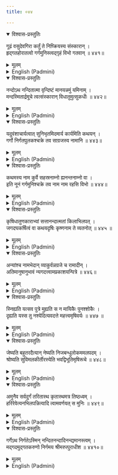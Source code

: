 ```yaml
---
title: ०४४

---
```

<div class="audioEmbed"  caption="सीतालक्ष्मी-वाचनम्" src="https://archive.org/download/nArAyaNIyam-shlokawise-audio/044/044_01.mp3"></div>
<details open><summary>विश्वास-प्रस्तुतिः</summary>

गूढं वसुदेवगिरा कर्तुं ते निष्क्रियस्य संस्कारान् ।  
हृद्गतहोरातत्वो गर्गमुनिस्त्वद्गृहं विभो गतवान् ॥ ४४१॥
</details>
<details><summary>मूलम्</summary>

गूढं वसुदेवगिरा कर्तुं ते निष्क्रियस्य संस्कारान् ।  
हृद्गतहोरातत्वो गर्गमुनिस्त्वद्गृहं विभो गतवान् ॥ ४४१॥
</details>





<details ><summary>English (Padmini)</summary>

Oh Lord Omnipresent ! At Vasudeva's request, Sage Garga, well versed in the science of astrology, came to Thy house, to conduct secretly, the ceremonial rites of birth for Thee, who art beyond all ceremonies.

</details>

<div class="audioEmbed"  caption="सीतालक्ष्मी-वाचनम्" src="https://archive.org/download/nArAyaNIyam-shlokawise-audio/044/044_02.mp3"></div>
<details open><summary>विश्वास-प्रस्तुतिः</summary>

नन्दोऽथ नन्दितात्मा वृन्दिष्टं मानयन्नमुं यमिनाम् ।  
मन्दस्मितार्द्रमूचे त्वत्संस्कारान् विधातुमुत्सुकधीः ॥ ४४२॥
</details>
<details><summary>मूलम्</summary>

नन्दोऽथ नन्दितात्मा वृन्दिष्टं मानयन्नमुं यमिनाम् ।  
मन्दस्मितार्द्रमूचे त्वत्संस्कारान् विधातुमुत्सुकधीः ॥ ४४२॥
</details>





<details ><summary>English (Padmini)</summary>

Then Nanda, full of joy and ardour to have these ceremonies performed for Thee, welcomed this noble sage, as an honoured guest.

</details>

<div class="audioEmbed"  caption="सीतालक्ष्मी-वाचनम्" src="https://archive.org/download/nArAyaNIyam-shlokawise-audio/044/044_03.mp3"></div>
<details open><summary>विश्वास-प्रस्तुतिः</summary>

यदुवंशाचार्यत्वात् सुनिभृतमिदमार्य कार्यमिति कथयन् ।  
गर्गो निर्गतपुलकश्चक्रे तव साग्रजस्य नामानि ॥ ४४३॥
</details>
<details><summary>मूलम्</summary>

यदुवंशाचार्यत्वात् सुनिभृतमिदमार्य कार्यमिति कथयन् ।  
गर्गो निर्गतपुलकश्चक्रे तव साग्रजस्य नामानि ॥ ४४३॥
</details>





<details ><summary>English (Padmini)</summary>

Sage Garga, being the preceptor of the Yadu clan, wished to perform these functions under cover, out of fear of rousing Kamsa's suspicion. Accordingly, the sage, thrilled by the prospect of naming Thee and Thy elder brother initiated the ceremonies.

</details>

<div class="audioEmbed"  caption="सीतालक्ष्मी-वाचनम्" src="https://archive.org/download/nArAyaNIyam-shlokawise-audio/044/044_04.mp3"></div>
<details open><summary>विश्वास-प्रस्तुतिः</summary>

कथमस्य नाम कुर्वे सहस्रनाम्नो ह्यनन्तनाम्नो वा ।  
इति नूनं गर्गमुनिश्चक्रे तव नाम नाम रहसि विभो ॥ ४४४॥
</details>
<details><summary>मूलम्</summary>

कथमस्य नाम कुर्वे सहस्रनाम्नो ह्यनन्तनाम्नो वा ।  
इति नूनं गर्गमुनिश्चक्रे तव नाम नाम रहसि विभो ॥ ४४४॥
</details>





<details ><summary>English (Padmini)</summary>

How could he give thee a single name, when indeed Thou hast a thousand names and even more countless ones. Oh Lord ! Thinking so, sage Garga, performed Thy naming ceremony under cover.

</details>

<div class="audioEmbed"  caption="सीतालक्ष्मी-वाचनम्" src="https://archive.org/download/nArAyaNIyam-shlokawise-audio/044/044_05.mp3"></div>
<details open><summary>विश्वास-प्रस्तुतिः</summary>

कृषिधातुणकाराभ्यां सत्तानन्दात्मतां किलाभिलपत् ।  
जगदघकर्षित्वं वा कथयदृषिः कृष्णनाम ते व्यतनोत् ॥ ४४५ ॥
</details>
<details><summary>मूलम्</summary>

कृषिधातुणकाराभ्यां सत्तानन्दात्मतां किलाभिलपत् ।  
जगदघकर्षित्वं वा कथयदृषिः कृष्णनाम ते व्यतनोत् ॥ ४४५ ॥
</details>





<details ><summary>English (Padmini)</summary>

Linking the root Krish and the suffix na, the sage named Thee Krishna, to denote that Thou art the embodiment of everlasting existence and complete bliss, or as if to mean one who draws out all the sins of the world, or in other words one who purifies the world.

</details>

<div class="audioEmbed"  caption="सीतालक्ष्मी-वाचनम्" src="https://archive.org/download/nArAyaNIyam-shlokawise-audio/044/044_06.mp3"></div>
<details open><summary>विश्वास-प्रस्तुतिः</summary>

अन्यांश्च नामभेदान् व्याकुर्वन्नग्रजे च रामादीन् ।  
अतिमानुषानुभावं न्यगदत्त्वामप्रकाशयन्पित्रे ॥ ४४६॥
</details>
<details><summary>मूलम्</summary>

अन्यांश्च नामभेदान् व्याकुर्वन्नग्रजे च रामादीन् ।  
अतिमानुषानुभावं न्यगदत्त्वामप्रकाशयन्पित्रे ॥ ४४६॥
</details>





<details ><summary>English (Padmini)</summary>

Sage Garga, gave Thee other names also and explained in detail to Thy father the inner significance of these names. Similarly he named Thy elder brother Rama and so forth. Without revealing Thy divine identity, he told Thy father, that Thy powers and qualities were well beyond that of ordinary mortals.

</details>

<div class="audioEmbed"  caption="सीतालक्ष्मी-वाचनम्" src="https://archive.org/download/nArAyaNIyam-shlokawise-audio/044/044_07.mp3"></div>
<details open><summary>विश्वास-प्रस्तुतिः</summary>

स्निह्यति यत्सव पुत्रे मुह्यति स न मायिकैः पुनश्शोकैः ।  
दृह्यति यस्स तु नश्येदित्यवदत्ते महत्त्वमृषिवर्यः ॥ ४४७ ॥
</details>
<details><summary>मूलम्</summary>

स्निह्यति यत्सव पुत्रे मुह्यति स न मायिकैः पुनश्शोकैः ।  
दृह्यति यस्स तु नश्येदित्यवदत्ते महत्त्वमृषिवर्यः ॥ ४४७ ॥
</details>





<details ><summary>English (Padmini)</summary>

The noble sage, elaborated further on Thy glory, to Thy father, averring that, whosoever showed affection to his son, would be free from Maya and worldly sorrows, thereafter, but those who hated him would be destroyed.

</details>

<div class="audioEmbed"  caption="सीतालक्ष्मी-वाचनम्" src="https://archive.org/download/nArAyaNIyam-shlokawise-audio/044/044_08.mp3"></div>
<details open><summary>विश्वास-प्रस्तुतिः</summary>

जेष्यति बहुतरदैत्यान् नेष्यति निजबन्धुलोकममलपदम् ।  
श्रोष्यति सुविमलकीर्तीरस्येति भवद्विभूतिमृषिरूचे ॥ ४४८॥
</details>
<details><summary>मूलम्</summary>

जेष्यति बहुतरदैत्यान् नेष्यति निजबन्धुलोकममलपदम् ।  
श्रोष्यति सुविमलकीर्तीरस्येति भवद्विभूतिमृषिरूचे ॥ ४४८॥
</details>





<details ><summary>English (Padmini)</summary>

The sage outlined Thy future exploits also, saying that Thou would conquer many demons; that Thou would lead Thy kinsmen to that highest state of absolute bliss and that the whole world would come to know of Thy untainted glory.

</details>

<div class="audioEmbed"  caption="सीतालक्ष्मी-वाचनम्" src="https://archive.org/download/nArAyaNIyam-shlokawise-audio/044/044_09.mp3"></div>
<details open><summary>विश्वास-प्रस्तुतिः</summary>

अमुनैव सर्वदुर्गं तरितास्थ कृतास्थमत्र तिष्ठध्वम् ।  
हरिरेवेत्यनभिलपन्नित्यादि त्वामवर्णयत् स मुनिः ॥ ४४९॥
</details>
<details><summary>मूलम्</summary>

अमुनैव सर्वदुर्गं तरितास्थ कृतास्थमत्र तिष्ठध्वम् ।  
हरिरेवेत्यनभिलपन्नित्यादि त्वामवर्णयत् स मुनिः ॥ ४४९॥
</details>





<details ><summary>English (Padmini)</summary>

Without explicitly saying that Thou wert Hari himself, the sage reiterated that all obstacles would be overcome by remaining steadfast in devotion to Thee.

</details>

<div class="audioEmbed"  caption="सीतालक्ष्मी-वाचनम्" src="https://archive.org/download/nArAyaNIyam-shlokawise-audio/044/044_10.mp3"></div>
<details open><summary>विश्वास-प्रस्तुतिः</summary>

गर्गेऽथ निर्गतेऽस्मिन् नन्दितनन्दादिनन्द्यमानस्त्वम् ।  
मद्गदमुद्गतकरुणो निर्गमय श्रीमरुत्पुराधीश ॥ ४४१०॥
</details>
<details><summary>मूलम्</summary>

गर्गेऽथ निर्गतेऽस्मिन् नन्दितनन्दादिनन्द्यमानस्त्वम् ।  
मद्गदमुद्गतकरुणो निर्गमय श्रीमरुत्पुराधीश ॥ ४४१०॥
</details>

<details ><summary>English (Padmini)</summary>

Oh Guruvayurappa ! May Thou who wert blessed and showered with affection by Nanda and others after sage Garga left, show mercy on me and save me.

</details>

